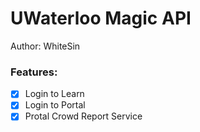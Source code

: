 # UWaterloo Magic API
Author: WhiteSin

### Features:
- [x] Login to Learn
- [x] Login to Portal
- [x] Protal Crowd Report Service
